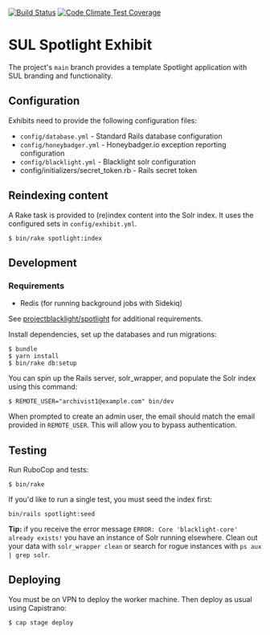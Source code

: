 [![Build Status](https://travis-ci.org/sul-dlss/exhibits.svg)](https://travis-ci.org/sul-dlss/exhibits) [![Code Climate Test Coverage](https://codeclimate.com/github/sul-dlss/exhibits/badges/coverage.svg)](https://codeclimate.com/github/sul-dlss/exhibits/coverage)

# SUL Spotlight Exhibit

The project's `main` branch provides a template Spotlight application with SUL branding and functionality.

## Configuration

Exhibits need to provide the following configuration files:

* `config/database.yml` - Standard Rails database configuration
* `config/honeybadger.yml` - Honeybadger.io exception reporting configuration
* `config/blacklight.yml` - Blacklight solr configuration
* config/initializers/secret_token.rb - Rails secret token

## Reindexing content

A Rake task is provided to (re)index content into the Solr index. It uses the configured sets in `config/exhibit.yml`.

```console
$ bin/rake spotlight:index
```

## Development

### Requirements
- Redis (for running background jobs with Sidekiq)

See [projectblacklight/spotlight](https://github.com/projectblacklight/spotlight) for additional requirements.

Install dependencies, set up the databases and run migrations:
```console
$ bundle
$ yarn install
$ bin/rake db:setup
```

You can spin up the Rails server, solr_wrapper, and populate the Solr index using this command:
```console
$ REMOTE_USER="archivist1@example.com" bin/dev
```
When prompted to create an admin user, the email should match the email provided in  `REMOTE_USER`. This will allow you to bypass authentication.

## Testing
Run RuboCop and tests:
```console
$ bin/rake
```

If you'd like to run a single test, you must seed the index first:
```console
bin/rails spotlight:seed
```

**Tip:** if you receive the error message `ERROR: Core 'blacklight-core' already exists!` you have an instance of Solr running elsewhere. Clean out your data with `solr_wrapper clean` or search for rogue instances with `ps aux | grep solr`.

## Deploying

You must be on VPN to deploy the worker machine.  Then deploy as usual using Capistrano:

```console
$ cap stage deploy
```

